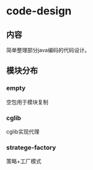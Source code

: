 # code-design

## 内容

简单整理部分java编码的代码设计。



## 模块分布



### empty

空包用于模块复制



### cglib

cglib实现代理



### stratege-factory

策略+工厂模式
